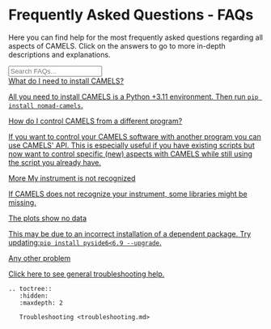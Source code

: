 # Frequently Asked Questions - FAQs

Here you can find help for the most frequently asked questions regarding all aspects of CAMELS. Click on the answers to go to more in-depth descriptions and explanations.

<!-- Search Input -->
<input type="text" id="searchInput" placeholder="Search FAQs..." onkeyup="filterFAQs()" />

<!-- FAQ Container -->
<div class="box-container" id="faqContainer">
    <!-- FAQ Item -->
    <a href="../installation/installation.html" class="box">
    <span class="box-title">What do I need to install CAMELS?</span>
    <p class="box-content">All you need to install CAMELS is a Python +3.11 environment. Then run <code>pip install nomad-camels</code>.</p>
    </a>
    <a href="../api/api_landing.html" class="box">
    <span class="box-title">How do I control CAMELS from a different program?</span>
    <p class="box-content">If you want to control your CAMELS software with another program you can use CAMELS' API. This is especially useful if you have existing scripts but now want to control specific (new) aspects with CAMELS while still using the script you already have.</p>
    <span class="more-link" onclick="toggleContent(event, this)">More</span>
    </a>
    <a href="troubleshooting.html" class="box">
    <span class="box-title">My instrument is not recognized</span>
    <p class="box-content">If CAMELS does not recognize your instrument, some libraries might be missing.</p>
    </a>
    <a href="" class="box">
    <span class="box-title">The plots show no data</span>
    <p class="box-content">This may be due to an incorrect installation of a dependent package. Try updating:<code>pip install pyside6<span>&#60;</span>6.9 --upgrade</code>.</p>
    </a>
    <a href="troubleshooting.html" class="box">
    <span class="box-title">Any other problem</span>
    <p class="box-content">Click here to see general troubleshooting help.</p>
    </a>
</div>


```{eval-rst}
.. toctree::
   :hidden:
   :maxdepth: 2

   Troubleshooting <troubleshooting.md>
```
